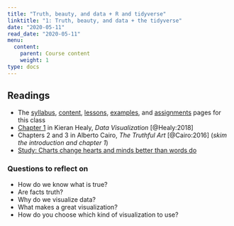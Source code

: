 ```yaml
---
title: "Truth, beauty, and data + R and tidyverse"
linktitle: "1: Truth, beauty, and data + the tidyverse"
date: "2020-05-11"
read_date: "2020-05-11"
menu:
  content:
    parent: Course content
    weight: 1
type: docs
---
```


## Readings

- The [syllabus](/syllabus/), [content](/content/), [lessons](/lesson/), [examples](/example/), and [assignments](/assigment/) pages for this class
- <i class="fas fa-book"></i> [Chapter 1](http://socviz.co/lookatdata.html) in Kieran Healy, *Data Visualization* [@Healy:2018]
- <i class="fas fa-book"></i> Chapters 2 and 3 in Alberto Cairo, *The Truthful Art* [@Cairo:2016] (*skim the introduction and chapter 1*)
- <i class="fas fa-external-link-square-alt"></i> [Study: Charts change hearts and minds better than words do](https://www.washingtonpost.com/news/wonk/wp/2018/06/15/study-charts-change-hearts-and-minds-better-than-words-do/?utm_term=.4474599c0d5e)


### Questions to reflect on

- How do we know what is true?
- Are facts truth?
- Why do we visualize data?
- What makes a great visualization?
- How do you choose which kind of visualization to use?

